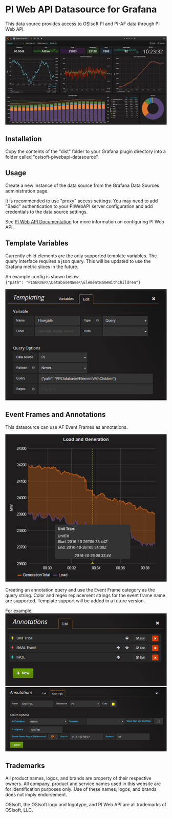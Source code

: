 # PI Web API Datasource for Grafana

This data source provides access to OSIsoft PI and PI-AF data through PI Web API.

![display](docs/img/system_overview.png)

## Installation

Copy the contents of the "dist" folder to your Grafana plugin directory into a folder called "osisoft-piwebapi-datasource".

## Usage

Create a new instance of the data source from the Grafana Data Sources administration page.

It is recommended to use "proxy" access settings. You may need to add "Basic" authentication to your PIWebAPI server configuration and add credentials to the data source settings.

See [PI Web API Documentation](https://livelibrary.osisoft.com/LiveLibrary/content/en/web-api-v6/) for more information on configuring PI Web API.


## Template Variables

Currently child elements are the only supported template variables.
The query interface requires a json query. This will be updated to use the 
Grafana metric slices in the future.

An example config is shown below.  
`{"path": "PISERVER\\DatabaseName\\ElementNameWithChildren"}`

![template_setup_1.png](docs/img/template_setup_1.png)

## Event Frames and Annotations

This datasource can use AF Event Frames as annotations.

![event-frame](docs/img/event_frame.png)

Creating an annotation query and use the Event Frame category as the query string.
Color and regex replacement strings for the event frame name are supported.
Template support will be added in a future version.

For example:  
![event-frame-setup-1](docs/img/event_frame_setup_1.png)
![event-frame-setup-2](docs/img/event_frame_setup_2.png)  

## Trademarks

All product names, logos, and brands are property of their respective owners.
All company, product and service names used in this website are for identification purposes only.
Use of these names, logos, and brands does not imply endorsement.

OSIsoft, the OSIsoft logo and logotype, and PI Web API are all trademarks of OSIsoft, LLC.